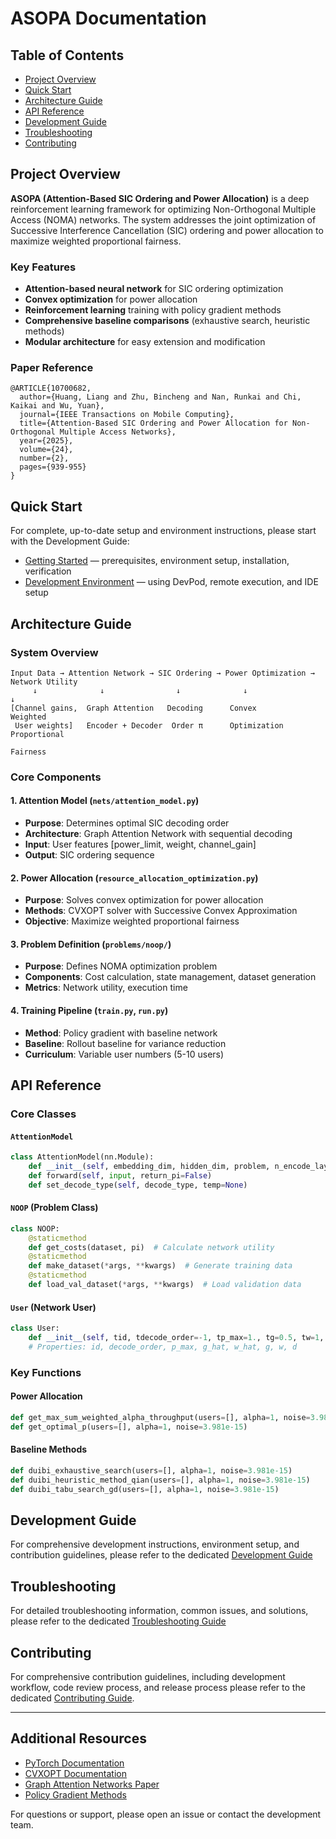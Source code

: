 # ASOPA Documentation

## Table of Contents
- [Project Overview](#project-overview)
- [Quick Start](#quick-start)
- [Architecture Guide](#architecture-guide)
- [API Reference](#api-reference)
- [Development Guide](#development-guide)
- [Troubleshooting](#troubleshooting)
- [Contributing](#contributing)

## Project Overview

**ASOPA (Attention-Based SIC Ordering and Power Allocation)** is a deep reinforcement learning framework for optimizing Non-Orthogonal Multiple Access (NOMA) networks. The system addresses the joint optimization of Successive Interference Cancellation (SIC) ordering and power allocation to maximize weighted proportional fairness.

### Key Features
- **Attention-based neural network** for SIC ordering optimization
- **Convex optimization** for power allocation
- **Reinforcement learning** training with policy gradient methods
- **Comprehensive baseline comparisons** (exhaustive search, heuristic methods)
- **Modular architecture** for easy extension and modification

### Paper Reference
```
@ARTICLE{10700682,
  author={Huang, Liang and Zhu, Bincheng and Nan, Runkai and Chi, Kaikai and Wu, Yuan},
  journal={IEEE Transactions on Mobile Computing}, 
  title={Attention-Based SIC Ordering and Power Allocation for Non-Orthogonal Multiple Access Networks}, 
  year={2025},
  volume={24},
  number={2},
  pages={939-955}
}
```

## Quick Start

For complete, up-to-date setup and environment instructions, please start with the Development Guide:

- [Getting Started](DEVELOPMENT_GUIDE.md#getting-started) — prerequisites, environment setup, installation, verification
- [Development Environment](DEVELOPMENT_GUIDE.md#development-environment) — using DevPod, remote execution, and IDE setup

## Architecture Guide

### System Overview
```
Input Data → Attention Network → SIC Ordering → Power Optimization → Network Utility
     ↓              ↓                ↓              ↓                    ↓
[Channel gains,  Graph Attention   Decoding      Convex              Weighted
 User weights]   Encoder + Decoder  Order π      Optimization        Proportional
                                                                    Fairness
```

### Core Components

#### 1. Attention Model (`nets/attention_model.py`)
- **Purpose**: Determines optimal SIC decoding order
- **Architecture**: Graph Attention Network with sequential decoding
- **Input**: User features [power_limit, weight, channel_gain]
- **Output**: SIC ordering sequence

#### 2. Power Allocation (`resource_allocation_optimization.py`)
- **Purpose**: Solves convex optimization for power allocation
- **Methods**: CVXOPT solver with Successive Convex Approximation
- **Objective**: Maximize weighted proportional fairness

#### 3. Problem Definition (`problems/noop/`)
- **Purpose**: Defines NOMA optimization problem
- **Components**: Cost calculation, state management, dataset generation
- **Metrics**: Network utility, execution time

#### 4. Training Pipeline (`train.py`, `run.py`)
- **Method**: Policy gradient with baseline network
- **Baseline**: Rollout baseline for variance reduction
- **Curriculum**: Variable user numbers (5-10 users)

## API Reference

### Core Classes

#### `AttentionModel`
```python
class AttentionModel(nn.Module):
    def __init__(self, embedding_dim, hidden_dim, problem, n_encode_layers=2, ...)
    def forward(self, input, return_pi=False)
    def set_decode_type(self, decode_type, temp=None)
```

#### `NOOP` (Problem Class)
```python
class NOOP:
    @staticmethod
    def get_costs(dataset, pi)  # Calculate network utility
    @staticmethod
    def make_dataset(*args, **kwargs)  # Generate training data
    @staticmethod
    def load_val_dataset(*args, **kwargs)  # Load validation data
```

#### `User` (Network User)
```python
class User:
    def __init__(self, tid, tdecode_order=-1, tp_max=1., tg=0.5, tw=1, td=1)
    # Properties: id, decode_order, p_max, g_hat, w_hat, g, w, d
```

### Key Functions

#### Power Allocation
```python
def get_max_sum_weighted_alpha_throughput(users=[], alpha=1, noise=3.981e-15)
def get_optimal_p(users=[], alpha=1, noise=3.981e-15)
```

#### Baseline Methods
```python
def duibi_exhaustive_search(users=[], alpha=1, noise=3.981e-15)
def duibi_heuristic_method_qian(users=[], alpha=1, noise=3.981e-15)
def duibi_tabu_search_gd(users=[], alpha=1, noise=3.981e-15)
```

## Development Guide

For comprehensive development instructions, environment setup, and contribution guidelines, please refer to the dedicated [Development Guide](DEVELOPMENT_GUIDE.md)

## Troubleshooting

For detailed troubleshooting information, common issues, and solutions, please refer to the dedicated [Troubleshooting Guide](TROUBLESHOOTING.md)

## Contributing

For comprehensive contribution guidelines, including development workflow, code review process, and release process please refer to the dedicated [Contributing Guide](CONTRIBUTING.md).

---

## Additional Resources

- [PyTorch Documentation](https://pytorch.org/docs/)
- [CVXOPT Documentation](https://cvxopt.org/)
- [Graph Attention Networks Paper](https://arxiv.org/abs/1710.10903)
- [Policy Gradient Methods](https://spinningup.openai.com/en/latest/algorithms/vpg.html)

For questions or support, please open an issue or contact the development team.

